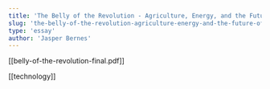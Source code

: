 ```yaml
---
title: 'The Belly of the Revolution - Agriculture, Energy, and the Future of Communism'
slug: 'the-belly-of-the-revolution-agriculture-energy-and-the-future-of-communism'
type: 'essay'
author: 'Jasper Bernes'
---
```


[[belly-of-the-revolution-final.pdf]]

[[technology]]